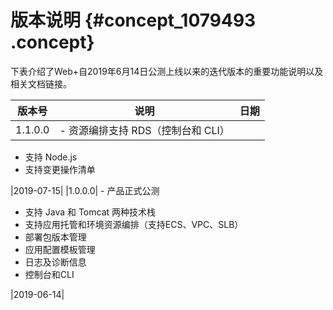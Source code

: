 # 版本说明 {#concept_1079493 .concept}

下表介绍了Web+自2019年6月14日公测上线以来的迭代版本的重要功能说明以及相关文档链接。

|版本号|说明|日期|
|---|--|--|
|1.1.0.0| -   资源编排支持 RDS（控制台和 CLI）
-   支持 Node.js
-   支持变更操作清单

 |2019-07-15|
|1.0.0.0| -   产品正式公测
-   支持 Java 和 Tomcat 两种技术栈
-   支持应用托管和环境资源编排（支持ECS、VPC、SLB）
-   部署包版本管理
-   应用配置模板管理
-   日志及诊断信息
-   控制台和CLI

 |2019-06-14|


